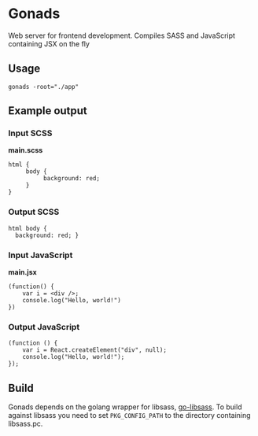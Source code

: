 # Gonads
Web server for frontend development. Compiles SASS and JavaScript containing JSX on the fly

## Usage
`gonads -root="./app"`

## Example output
### Input SCSS
**main.scss**
```
html {
     body {
          background: red;
     }
}
```

### Output SCSS
```
html body {
  background: red; }
  ```

### Input JavaScript
**main.jsx**
```
(function() {
    var i = <div />;
    console.log("Hello, world!")
})
```


### Output JavaScript
```
(function () {
    var i = React.createElement("div", null);
    console.log("Hello, world!");
});
```

## Build
Gonads depends on the golang wrapper for libsass, [go-libsass](https://github.com/wellington/go-libsass). To build against libsass you need to set `PKG_CONFIG_PATH` to the directory containing libsass.pc.
